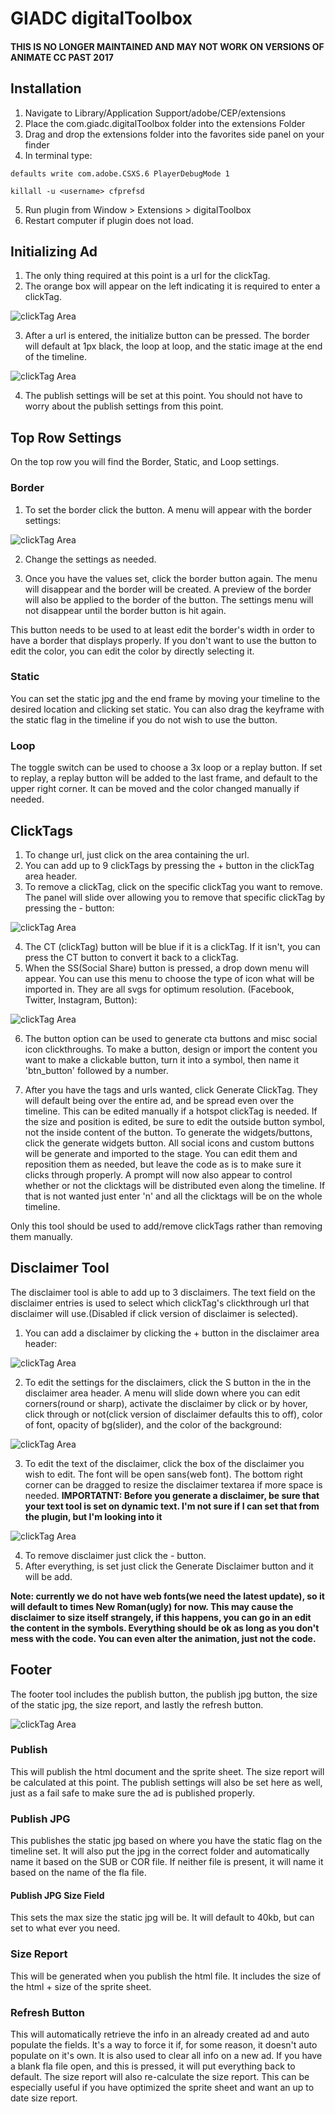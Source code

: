 # GIADC digitalToolbox
#### THIS IS NO LONGER MAINTAINED AND MAY NOT WORK ON VERSIONS OF ANIMATE CC PAST 2017


## Installation

1. Navigate to Library/Application Support/adobe/CEP/extensions
2. Place the com.giadc.digitalToolbox folder into the extensions Folder
3. Drag and drop the extensions folder into the favorites side panel on your finder
4. In terminal type:

  ```
  defaults write com.adobe.CSXS.6 PlayerDebugMode 1
  ```
  ```
  killall -u <username> cfprefsd
  ```

5. Run plugin from Window > Extensions > digitalToolbox
6. Restart computer if plugin does not load.

## Initializing Ad

1. The only thing required at this point is a url for the clickTag.
2. The orange box will appear on the left indicating it is required to enter a clickTag.

  ![clickTag Area](https://raw.githubusercontent.com/vanmeeter/com.giadc.digitaltoolbox/super_cleanup_time/images/Screen%20Shot%202016-10-28%20at%2011.29.04%20AM.png)

3. After a url is entered, the initialize button can be pressed. The border will default at 1px black, the loop at loop, and the static image at the end of the timeline.

  ![clickTag Area](https://raw.githubusercontent.com/vanmeeter/com.giadc.digitaltoolbox/super_cleanup_time/images/Screen%20Shot%202016-10-28%20at%2011.45.03%20AM.png)

4. The publish settings will be set at this point. You should not have to worry about the publish settings from this point.

## Top Row Settings

On the top row you will find the Border, Static, and Loop settings.

### Border

1. To set the border click the button. A menu will appear with the border settings:

  ![clickTag Area](https://raw.githubusercontent.com/vanmeeter/com.giadc.digitaltoolbox/super_cleanup_time/images/Screen%20Shot%202016-10-28%20at%2011.48.52%20AM.png)

2. Change the settings as needed.

3. Once you have the values set, click the border button again. The menu will disappear and the border will be created. A preview of the border will also be applied to the border of the button. The settings menu will not disappear until the border button is hit again.

This button needs to be used to at least edit the border's width in order to have a border that displays properly. If you don't want to use the button to edit the color, you can edit the color by directly selecting it.

### Static

You can set the static jpg and the end frame by moving your timeline to the desired location and clicking set static. You can also drag the keyframe with the static flag in the timeline if you do not wish to use the button.

### Loop

The toggle switch can be used to choose a 3x loop or a replay button. If set to replay, a replay button will be added to the last frame, and default to the upper right corner. It can be moved and the color changed manually if needed.

## ClickTags

1. To change url, just click on the area containing the url.
2. You can add up to 9 clickTags by pressing the + button in the clickTag area header.
3. To remove a clickTag, click on the specific clickTag you want to remove. The panel will slide over allowing you to remove that specific clickTag by pressing the - button:

  ![clickTag Area](https://raw.githubusercontent.com/vanmeeter/com.giadc.digitaltoolbox/super_cleanup_time/images/clickTag.png)

4. The CT (clickTag) button will be blue if it is a clickTag. If it isn't, you can press the CT button to convert it back to a clickTag.
5. When the SS(Social Share) button is pressed, a drop down menu will appear. You can use this menu to choose the type of icon what will be imported in. They are all svgs for optimum resolution. (Facebook, Twitter, Instagram, Button):

  ![clickTag Area](https://raw.githubusercontent.com/vanmeeter/com.giadc.digitaltoolbox/super_cleanup_time/images/ss_drop.png)

6. The button option can be used to generate cta buttons and misc social icon clickthroughs. To make a button, design or import the content you want to make a clickable button, turn it into a symbol, then name it 'btn_button' followed by a number.

7. After you have the tags and urls wanted, click Generate ClickTag. They will default being over the entire ad, and be spread even over the timeline. This can be edited manually if a hotspot clickTag is needed. If the size and position is edited, be sure to edit the outside button symbol, not the inside content of the button. To generate the widgets/buttons, click the generate widgets button. All social icons and custom buttons will be generate and imported to the stage. You can edit them and reposition them as needed, but leave the code as is to make sure it clicks through properly. A prompt will now also appear to control whether or not the clicktags will be distributed even along the timeline. If that is not wanted just enter 'n' and all the clicktags will be on the whole timeline.

Only this tool should be used to add/remove clickTags rather than removing them manually.

## Disclaimer Tool

The disclaimer tool is able to add up to 3 disclaimers. The text field on the disclaimer entries is used to select which clickTag's clickthrough url that disclaimer will use.(Disabled if click version of disclaimer is selected).

1. You can add a disclaimer by clicking the + button in the disclaimer area header:

  ![clickTag Area](https://raw.githubusercontent.com/vanmeeter/com.giadc.digitaltoolbox/super_cleanup_time/images/discTool.png)

2. To edit the settings for the disclaimers, click the S button in the in the disclaimer area header. A menu will slide down where you can edit corners(round or sharp), activate the disclaimer by click or by hover, click through or not(click version of disclaimer defaults this to off), color of font, opacity of bg(slider), and the color of the background:

  ![clickTag Area](https://raw.githubusercontent.com/vanmeeter/com.giadc.digitaltoolbox/super_cleanup_time/images/disc_settings.png)

3. To edit the text of the disclaimer, click the box of the disclaimer you wish to edit. The font will be open sans(web font). The bottom right corner can be dragged to resize the disclaimer textarea if more space is needed. **IMPORTATNT: Before you generate a disclaimer, be sure that your text tool is set on dynamic text. I'm not sure if I can set that from the plugin, but I'm looking into it**

  ![clickTag Area](https://raw.githubusercontent.com/vanmeeter/com.giadc.digitaltoolbox/super_cleanup_time/images/disc.png)

4. To remove disclaimer just click the - button.
5. After everything, is set just click the Generate Disclaimer button and it will be add.

**Note: currently we do not have web fonts(we need the latest update), so it will default to times New Roman(ugly) for now. This may cause the disclaimer to size itself strangely, if this happens, you can go in an edit the content in the symbols. Everything should be ok as long as you don't mess with the code. You can even alter the animation, just not the code.**

## Footer

The footer tool includes the publish button, the publish jpg button, the size of the static jpg, the size report, and lastly the refresh button.

![clickTag Area](https://raw.githubusercontent.com/vanmeeter/com.giadc.digitaltoolbox/super_cleanup_time/images/Screen%20Shot%202016-10-28%20at%2012.30.41%20PM.png)

### Publish

This will publish the html document and the sprite sheet. The size report will be calculated at this point. The publish settings will also be set here as well, just as a fail safe to make sure the ad is published properly.

### Publish JPG

This publishes the static jpg based on where you have the static flag on the timeline set. It will also put the jpg in the correct folder and automatically name it based on the SUB or COR file. If neither file is present, it will name it based on the name of the fla file.

#### Publish JPG Size Field

This sets the max size the static jpg will be. It will default to 40kb, but can set to what ever you need.

### Size Report

This will be generated when you publish the html file. It includes the size of the html + size of the sprite sheet.

### Refresh Button

This will automatically retrieve the info in an already created ad and auto populate the fields. It's a way to force it if, for some reason, it doesn't auto populate on it's own. It is also used to clear all info on a new ad. If you have a blank fla file open, and this is pressed, it will put everything back to default. The size report will also re-calculate the size report. This can be especially useful if you have optimized the sprite sheet and want an up to date size report.
